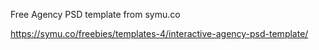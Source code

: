 Free Agency PSD template from symu.co

https://symu.co/freebies/templates-4/interactive-agency-psd-template/